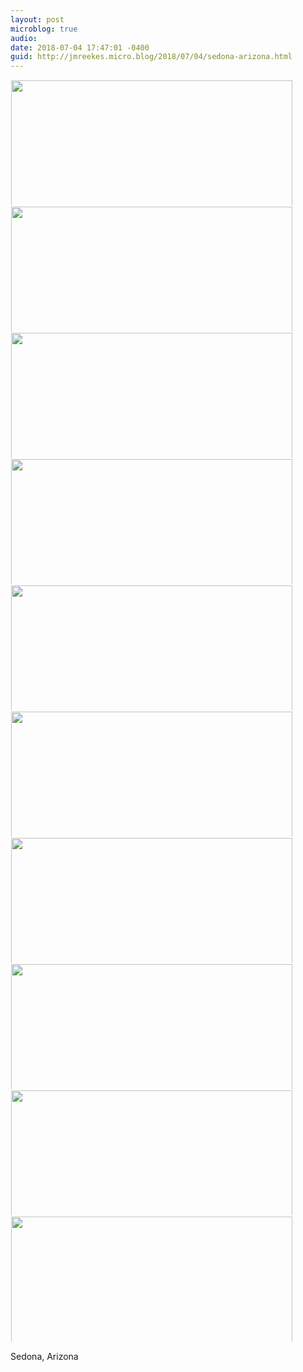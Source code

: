 ```yaml
---
layout: post
microblog: true
audio: 
date: 2018-07-04 17:47:01 -0400
guid: http://jmreekes.micro.blog/2018/07/04/sedona-arizona.html
---
```



<a href="http://www.jmreekes.com/uploads/2018/464d480745.jpg"><img src="http://www.jmreekes.com/uploads/2018/464d480745.jpg" width="600" height="450" style="display: inline-block; max-height: 200px; width: auto; padding: 1px;" class="sunlit_image" /></a><a href="http://www.jmreekes.com/uploads/2018/01a48692f9.jpg"><img src="http://www.jmreekes.com/uploads/2018/01a48692f9.jpg" width="600" height="450" style="display: inline-block; max-height: 200px; width: auto; padding: 1px;" class="sunlit_image" /></a><a href="http://www.jmreekes.com/uploads/2018/dc045ad235.jpg"><img src="http://www.jmreekes.com/uploads/2018/dc045ad235.jpg" width="600" height="450" style="display: inline-block; max-height: 200px; width: auto; padding: 1px;" class="sunlit_image" /></a><a href="http://www.jmreekes.com/uploads/2018/dc4a0aa8c1.jpg"><img src="http://www.jmreekes.com/uploads/2018/dc4a0aa8c1.jpg" width="600" height="450" style="display: inline-block; max-height: 200px; width: auto; padding: 1px;" class="sunlit_image" /></a><a href="http://www.jmreekes.com/uploads/2018/e0eed2dfdf.jpg"><img src="http://www.jmreekes.com/uploads/2018/e0eed2dfdf.jpg" width="600" height="450" style="display: inline-block; max-height: 200px; width: auto; padding: 1px;" class="sunlit_image" /></a><a href="http://www.jmreekes.com/uploads/2018/9c4e290c53.jpg"><img src="http://www.jmreekes.com/uploads/2018/9c4e290c53.jpg" width="600" height="450" style="display: inline-block; max-height: 200px; width: auto; padding: 1px;" class="sunlit_image" /></a><a href="http://www.jmreekes.com/uploads/2018/2d0243bf4d.jpg"><img src="http://www.jmreekes.com/uploads/2018/2d0243bf4d.jpg" width="600" height="450" style="display: inline-block; max-height: 200px; width: auto; padding: 1px;" class="sunlit_image" /></a><a href="http://www.jmreekes.com/uploads/2018/1a9f7a7cf6.jpg"><img src="http://www.jmreekes.com/uploads/2018/1a9f7a7cf6.jpg" width="600" height="450" style="display: inline-block; max-height: 200px; width: auto; padding: 1px;" class="sunlit_image" /></a><a href="http://www.jmreekes.com/uploads/2018/47a68d7362.jpg"><img src="http://www.jmreekes.com/uploads/2018/47a68d7362.jpg" width="600" height="450" style="display: inline-block; max-height: 200px; width: auto; padding: 1px;" class="sunlit_image" /></a><a href="http://www.jmreekes.com/uploads/2018/44daed8184.jpg"><img src="http://www.jmreekes.com/uploads/2018/44daed8184.jpg" width="600" height="450" style="display: inline-block; max-height: 200px; width: auto; padding: 1px;" class="sunlit_image" /></a>

Sedona, Arizona

